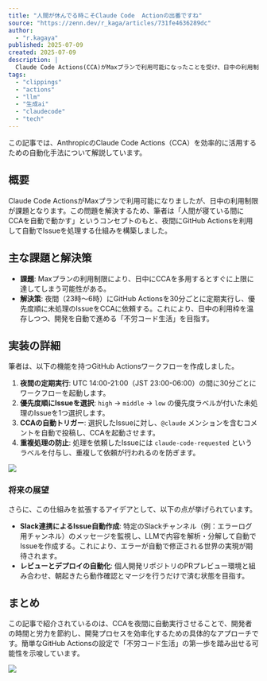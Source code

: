 ```yaml
---
title: "人間が休んでる時こそClaude Code  Actionの出番ですね"
source: "https://zenn.dev/r_kaga/articles/731fe4636289dc"
author:
  - "r.kagaya"
published: 2025-07-09
created: 2025-07-09
description: |
  Claude Code Actions(CCA)がMaxプランで利用可能になったことを受け、日中の利用制限を回避するために、夜間にGitHub Actionsを利用して自動でIssueを処理させる仕組みを構築するアプローチについて解説しています。
tags:
  - "clippings"
  - "actions"
  - "llm"
  - "生成ai"
  - "claudecode"
  - "tech"
---
```


この記事では、AnthropicのClaude Code Actions（CCA）を効率的に活用するための自動化手法について解説しています。

## 概要

Claude Code ActionsがMaxプランで利用可能になりましたが、日中の利用制限が課題となります。この問題を解決するため、筆者は「人間が寝ている間にCCAを自動で動かす」というコンセプトのもと、夜間にGitHub Actionsを利用して自動でIssueを処理する仕組みを構築しました。

## 主な課題と解決策

* **課題**: Maxプランの利用制限により、日中にCCAを多用するとすぐに上限に達してしまう可能性がある。
* **解決策**: 夜間（23時〜6時）にGitHub Actionsを30分ごとに定期実行し、優先度順に未処理のIssueをCCAに依頼する。これにより、日中の利用枠を温存しつつ、開発を自動で進める「不労コード生活」を目指す。

## 実装の詳細

筆者は、以下の機能を持つGitHub Actionsワークフローを作成しました。

1. **夜間の定期実行**: UTC 14:00-21:00（JST 23:00-06:00）の間に30分ごとにワークフローを起動します。
2. **優先度順にIssueを選択**: `high` → `middle` → `low` の優先度ラベルが付いた未処理のIssueを1つ選択します。
3. **CCAの自動トリガー**: 選択したIssueに対し、`@claude` メンションを含むコメントを自動で投稿し、CCAを起動させます。
4. **重複処理の防止**: 処理を依頼したIssueには `claude-code-requested` というラベルを付与し、重複して依頼が行われるのを防ぎます。

![](https://storage.googleapis.com/zenn-user-upload/d78a7b088c69-20250709.png)

### 将来の展望

さらに、この仕組みを拡張するアイデアとして、以下の点が挙げられています。

* **Slack連携によるIssue自動作成**: 特定のSlackチャンネル（例：エラーログ用チャンネル）のメッセージを監視し、LLMで内容を解析・分解して自動でIssueを作成する。これにより、エラーが自動で修正される世界の実現が期待されます。
* **レビューとデプロイの自動化**: 個人開発リポジトリのPRプレビュー環境と組み合わせ、朝起きたら動作確認とマージを行うだけで済む状態を目指す。

## まとめ

この記事で紹介されているのは、CCAを夜間に自動実行させることで、開発者の時間と労力を節約し、開発プロセスを効率化するための具体的なアプローチです。簡単なGitHub Actionsの設定で「不労コード生活」の第一歩を踏み出せる可能性を示唆しています。

![](https://storage.googleapis.com/zenn-user-upload/577287a62362-20250709.png)
